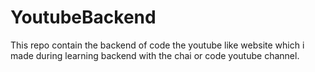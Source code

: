 # YoutubeBackend
 This repo contain the backend of code the youtube like website which i made during learning backend with the chai or code youtube channel.
